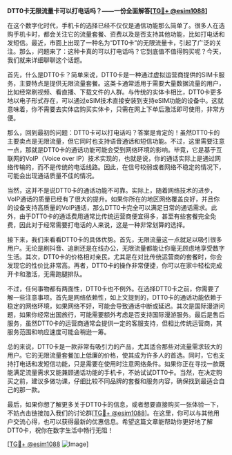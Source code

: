 **DTT0卡无限流量卡可以打电话吗？——一份全面解答[[TG💪+ @esim1088](https://t.me/s/esim1088)]**

在这个数字化时代，手机卡的选择已经不仅仅是通信功能那么简单了。很多人在选购手机卡时，都会关注它的流量套餐、资费以及是否支持其他功能，比如打电话和发短信。最近，市面上出现了一种名为“DTT0卡”的无限流量卡，引起了广泛的关注。那么，问题来了：这种卡真的可以打电话吗？它到底值不值得购买呢？今天，我们就来详细聊聊这个话题。

首先，什么是DTT0卡？简单来说，DTT0卡是一种通过虚拟运营商提供的SIM卡服务，主要特点是提供无限流量套餐。这类卡通常适用于需要大量数据流量的用户，比如经常刷视频、看直播、下载文件的人群。与传统的实体卡相比，DTT0卡更多地以电子形式存在，可以通过eSIM技术直接安装到支持eSIM功能的设备中。这就意味着，你不需要去实体店购买实体卡，只需在网上下单后激活即可使用，非常方便。

那么，回到最初的问题：DTT0卡可以打电话吗？答案是肯定的！虽然DTT0卡的主要卖点是无限流量，但它同时也支持语音通话和短信功能。不过，这里需要注意一点，那就是DTT0卡的通话功能可能会受到网络环境的影响。毕竟，它是基于互联网的VoIP（Voice over IP）技术实现的，也就是说，你的通话实际上是通过网络传输的，而不是传统的电话线路。因此，在信号较弱或者网络不稳定的情况下，可能会出现通话质量不佳的情况。

当然，这并不是说DTT0卡的通话功能不可靠。实际上，随着网络技术的进步，VoIP通话的质量已经有了很大的提升。如果你所在的地区网络覆盖良好，并且你的设备支持高质量的VoIP通话，那么DTT0卡完全可以满足日常的通话需求。此外，由于DTT0卡的通话费用通常比传统运营商便宜得多，甚至有些套餐完全免费，因此对于经常需要打电话的人来说，这是一种非常划算的选择。

接下来，我们来看看DTT0卡的具体优势。首先，无限流量这一点就足以吸引很多用户。无论是刷抖音、追剧还是在线办公，无限流量都能让你毫无顾虑地享受数字生活。其次，DTT0卡的价格相对亲民，尤其是在对比传统运营商的套餐时，你会发现它的性价比非常高。再者，DTT0卡的操作非常便捷，你可以在家中轻松完成开卡和激活，无需跑腿排队。

不过，任何事物都有两面性，DTT0卡也不例外。在选择DTT0卡之前，你需要了解一些注意事项。首先是网络依赖性，如上文提到的，DTT0卡的通话功能依赖于稳定的网络环境，如果网络不好，可能会导致通话中断或延迟。其次是国际漫游问题，如果你经常出国旅行，可能需要额外考虑是否支持国际漫游服务。最后是售后服务，虽然DTT0卡的运营商通常会提供一定的客服支持，但相比传统运营商，其服务范围和响应速度可能会稍逊一筹。

总的来说，DTT0卡是一款非常有吸引力的产品，尤其适合那些对流量需求较大的用户。它的无限流量套餐加上低廉的价格，使其成为许多人的首选。同时，它也支持打电话和发短信功能，只是需要在使用时注意网络条件。如果你正在寻找一款既能满足流量需求又能兼顾通话功能的手机卡，不妨试试DTT0卡。当然，在决定购买之前，建议多做功课，仔细比较不同品牌的套餐和服务内容，确保找到最适合自己的那一款。

最后，如果你想了解更多关于DTT0卡的信息，或者想要直接购买一张体验一下，不妨点击链接加入我们的讨论群[[TG💪+ @esim1088](https://t.me/s/esim1088)]。在这里，你可以与其他用户交流心得，也可以获得最新的优惠信息。希望这篇文章能帮助你更好地了解DTT0卡，祝你在数字生活中畅行无阻！

[[TG💪+ @esim1088](https://t.me/s/esim1088) ![Image](https://i.postimg.cc/4NQfJmqS/Snipaste-2025-05-13-00-14-12.png)]